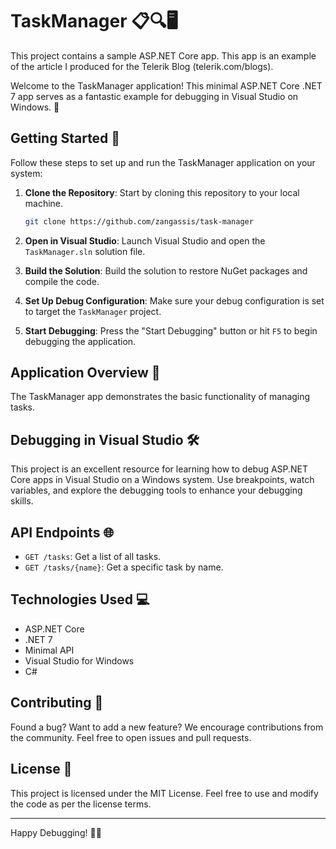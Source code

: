 ﻿# TaskManager 📋🔍🖥️
 
This project contains a sample ASP.NET Core app. This app is an example of the article I produced for the Telerik Blog (telerik.com/blogs).

Welcome to the TaskManager application! This minimal ASP.NET Core .NET 7 app serves as a fantastic example for debugging in Visual Studio on Windows. 🚀

## Getting Started 🚀

Follow these steps to set up and run the TaskManager application on your system:

1. **Clone the Repository**: Start by cloning this repository to your local machine.

   ```bash
   git clone https://github.com/zangassis/task-manager
   ```

2. **Open in Visual Studio**: Launch Visual Studio and open the `TaskManager.sln` solution file.

3. **Build the Solution**: Build the solution to restore NuGet packages and compile the code.

4. **Set Up Debug Configuration**: Make sure your debug configuration is set to target the `TaskManager` project.

5. **Start Debugging**: Press the "Start Debugging" button or hit `F5` to begin debugging the application.

## Application Overview 📑

The TaskManager app demonstrates the basic functionality of managing tasks.

## Debugging in Visual Studio 🛠️

This project is an excellent resource for learning how to debug ASP.NET Core apps in Visual Studio on a Windows system. Use breakpoints, watch variables, and explore the debugging tools to enhance your debugging skills.

## API Endpoints 🌐

- `GET /tasks`: Get a list of all tasks.
- `GET /tasks/{name}`: Get a specific task by name.

## Technologies Used 💻

- ASP.NET Core
- .NET 7
- Minimal API
- Visual Studio for Windows
- C#

## Contributing 🤝

Found a bug? Want to add a new feature? We encourage contributions from the community. Feel free to open issues and pull requests.

## License 📄

This project is licensed under the MIT License. Feel free to use and modify the code as per the license terms.

---

Happy Debugging! 🐞✨
